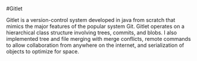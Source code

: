 #Gitlet

Gitlet is a version-control system developed in java from scratch that mimics the major features of the popular system Git. Gitlet operates on a hierarchical class structure involving trees, commits, and blobs. I also implemented tree and file merging with merge conflicts, remote commands to allow collaboration from anywhere on the internet, and serialization of objects to optimize for space.
